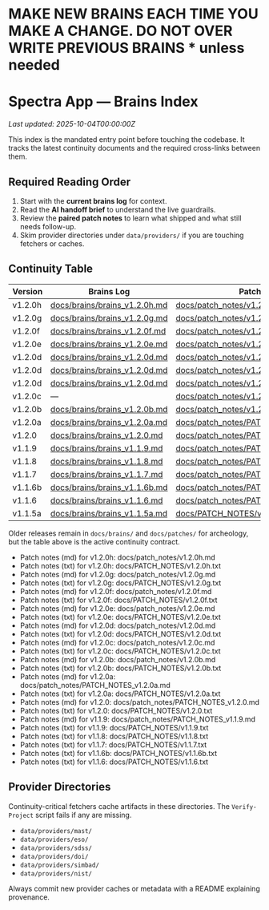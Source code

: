 # MAKE NEW BRAINS EACH TIME YOU MAKE A CHANGE. DO NOT OVER WRITE PREVIOUS BRAINS * unless needed
# Spectra App — Brains Index
_Last updated: 2025-10-04T00:00:00Z_

This index is the mandated entry point before touching the codebase.
It tracks the latest continuity documents and the required cross-links between them.

## Required Reading Order
1. Start with the **current brains log** for context.
2. Read the **AI handoff brief** to understand the live guardrails.
3. Review the **paired patch notes** to learn what shipped and what still needs follow-up.
4. Skim provider directories under `data/providers/` if you are touching fetchers or caches.

## Continuity Table
| Version | Brains Log | Patch Notes | AI Handoff |
| --- | --- | --- | --- |
| v1.2.0h | [docs/brains/brains_v1.2.0h.md](brains_v1.2.0h.md) | [docs/patch_notes/v1.2.0h.md](../patch_notes/v1.2.0h.md) | [docs/ai_handoff/AI_HANDOFF_PROMPT_v1.2.0e.md](../ai_handoff/AI_HANDOFF_PROMPT_v1.2.0e.md) |
| v1.2.0g | [docs/brains/brains_v1.2.0g.md](brains_v1.2.0g.md) | [docs/patch_notes/v1.2.0g.md](../patch_notes/v1.2.0g.md) | [docs/ai_handoff/AI_HANDOFF_PROMPT_v1.2.0e.md](../ai_handoff/AI_HANDOFF_PROMPT_v1.2.0e.md) |
| v1.2.0f | [docs/brains/brains_v1.2.0f.md](brains_v1.2.0f.md) | [docs/patch_notes/v1.2.0f.md](../patch_notes/v1.2.0f.md) | [docs/ai_handoff/AI_HANDOFF_PROMPT_v1.2.0e.md](../ai_handoff/AI_HANDOFF_PROMPT_v1.2.0e.md) |
| v1.2.0e | [docs/brains/brains_v1.2.0e.md](brains_v1.2.0e.md) | [docs/patch_notes/v1.2.0e.md](../patch_notes/v1.2.0e.md) | [docs/ai_handoff/AI_HANDOFF_PROMPT_v1.2.0e.md](../ai_handoff/AI_HANDOFF_PROMPT_v1.2.0e.md) |
| v1.2.0d | [docs/brains/brains_v1.2.0d.md](brains_v1.2.0d.md) | [docs/patch_notes/v1.2.0d.md](../patch_notes/v1.2.0d.md) | [docs/ai_handoff/AI_HANDOFF_PROMPT_v1.2.0d.md](../ai_handoff/AI_HANDOFF_PROMPT_v1.2.0d.md) |
| v1.2.0d | [docs/brains/brains_v1.2.0d.md](brains_v1.2.0d.md) | [docs/patch_notes/v1.2.0d.md](../patch_notes/v1.2.0d.md) | [docs/ai_handoff/AI_HANDOFF_PROMPT_v1.2.0d.md](../ai_handoff/AI_HANDOFF_PROMPT_v1.2.0d.md) |
| v1.2.0d | [docs/brains/brains_v1.2.0d.md](brains_v1.2.0d.md) | [docs/patch_notes/v1.2.0d.md](../patch_notes/v1.2.0d.md) | — |
| v1.2.0c | — | [docs/patch_notes/v1.2.0c.md](../patch_notes/v1.2.0c.md) | — |
| v1.2.0b | [docs/brains/brains_v1.2.0b.md](brains_v1.2.0b.md) | [docs/patch_notes/v1.2.0b.md](../patch_notes/v1.2.0b.md) | [docs/ai_handoff/AI_HANDOFF_PROMPT_v1.2.0b.md](../ai_handoff/AI_HANDOFF_PROMPT_v1.2.0b.md) |
| v1.2.0a | [docs/brains/brains_v1.2.0a.md](brains_v1.2.0a.md) | [docs/patch_notes/PATCH_NOTES_v1.2.0a.md](../patch_notes/PATCH_NOTES_v1.2.0a.md) | [docs/ai_handoff/AI_HANDOFF_PROMPT_v1.2.0a.md](../ai_handoff/AI_HANDOFF_PROMPT_v1.2.0a.md) |
| v1.2.0 | [docs/brains/brains_v1.2.0.md](brains_v1.2.0.md) | [docs/patch_notes/PATCH_NOTES_v1.2.0.md](../patch_notes/PATCH_NOTES_v1.2.0.md) | [docs/ai_handoff/AI_HANDOFF_PROMPT_v1.2.0.md](../ai_handoff/AI_HANDOFF_PROMPT_v1.2.0.md) |
| v1.1.9 | [docs/brains/brains_v1.1.9.md](brains_v1.1.9.md) | [docs/patch_notes/PATCH_NOTES_v1.1.9.md](../patch_notes/PATCH_NOTES_v1.1.9.md) | — |
| v1.1.8 | [docs/brains/brains_v1.1.8.md](brains_v1.1.8.md) | [docs/patch_notes/PATCH_NOTES_v1.1.8.md](../patch_notes/PATCH_NOTES_v1.1.8.md) | [docs/ai_handoff/AI Handoff Prompt — v1.1.8.txt](../ai_handoff/AI%20Handoff%20Prompt%20—%20v1.1.8.txt) |
| v1.1.7 | [docs/brains/brains_v1.1.7.md](brains_v1.1.7.md) | [docs/patch_notes/PATCH_NOTES_v1.1.7.md](../patch_notes/PATCH_NOTES_v1.1.7.md) | [docs/ai_handoff/AI Handoff Prompt — v1.1.7.txt](../ai_handoff/AI%20Handoff%20Prompt%20—%20v1.1.7.txt) |
| v1.1.6b | [docs/brains/brains_v1.1.6b.md](brains_v1.1.6b.md) | [docs/patch_notes/PATCH_NOTES_v1.1.6b.md](../patch_notes/PATCH_NOTES_v1.1.6b.md) | [docs/ai_handoff/AI_HANDOFF_PROMPT_v1.1.6b.md](../ai_handoff/AI_HANDOFF_PROMPT_v1.1.6b.md) |
| v1.1.6 | [docs/brains/brains_v1.1.6.md](brains_v1.1.6.md) | [docs/patch_notes/PATCH_NOTES_v1.1.6.md](../patch_notes/PATCH_NOTES_v1.1.6.md) | [docs/brains/ai_handoff.md](ai_handoff.md) |
| v1.1.5a | [docs/brains/brains_v1.1.5a.md](brains_v1.1.5a.md) | [docs/PATCH_NOTES/v1.1.5a.txt](../PATCH_NOTES/v1.1.5a.txt) | [docs/brains/ai_handoff.md](ai_handoff.md) |

Older releases remain in `docs/brains/` and `docs/patches/` for archeology, but the table above is the active continuity contract.

- Patch notes (md) for v1.2.0h: docs/patch_notes/v1.2.0h.md
- Patch notes (txt) for v1.2.0h: docs/PATCH_NOTES/v1.2.0h.txt
- Patch notes (md) for v1.2.0g: docs/patch_notes/v1.2.0g.md
- Patch notes (txt) for v1.2.0g: docs/PATCH_NOTES/v1.2.0g.txt
- Patch notes (md) for v1.2.0f: docs/patch_notes/v1.2.0f.md
- Patch notes (txt) for v1.2.0f: docs/PATCH_NOTES/v1.2.0f.txt
- Patch notes (md) for v1.2.0e: docs/patch_notes/v1.2.0e.md
- Patch notes (txt) for v1.2.0e: docs/PATCH_NOTES/v1.2.0e.txt
- Patch notes (md) for v1.2.0d: docs/patch_notes/v1.2.0d.md
- Patch notes (txt) for v1.2.0d: docs/PATCH_NOTES/v1.2.0d.txt
- Patch notes (md) for v1.2.0c: docs/patch_notes/v1.2.0c.md
- Patch notes (txt) for v1.2.0c: docs/PATCH_NOTES/v1.2.0c.txt
- Patch notes (md) for v1.2.0b: docs/patch_notes/v1.2.0b.md
- Patch notes (txt) for v1.2.0b: docs/PATCH_NOTES/v1.2.0b.txt
- Patch notes (md) for v1.2.0a: docs/patch_notes/PATCH_NOTES_v1.2.0a.md
- Patch notes (txt) for v1.2.0a: docs/PATCH_NOTES/v1.2.0a.txt
- Patch notes (md) for v1.2.0: docs/patch_notes/PATCH_NOTES_v1.2.0.md
- Patch notes (txt) for v1.2.0: docs/PATCH_NOTES/v1.2.0.txt
- Patch notes (md) for v1.1.9: docs/patch_notes/PATCH_NOTES_v1.1.9.md
- Patch notes (txt) for v1.1.9: docs/PATCH_NOTES/v1.1.9.txt
- Patch notes (txt) for v1.1.8: docs/PATCH_NOTES/v1.1.8.txt
- Patch notes (txt) for v1.1.7: docs/PATCH_NOTES/v1.1.7.txt
- Patch notes (txt) for v1.1.6b: docs/PATCH_NOTES/v1.1.6b.txt
- Patch notes (txt) for v1.1.6: docs/PATCH_NOTES/v1.1.6.txt

## Provider Directories
Continuity-critical fetchers cache artifacts in these directories. The `Verify-Project` script fails if any are missing.
- `data/providers/mast/`
- `data/providers/eso/`
- `data/providers/sdss/`
- `data/providers/doi/`
- `data/providers/simbad/`
- `data/providers/nist/`

Always commit new provider caches or metadata with a README explaining provenance.
